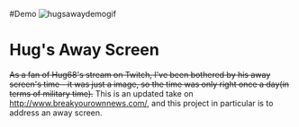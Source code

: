 #Demo
![hugsawaydemogif](https://user-images.githubusercontent.com/6300995/37747961-ec6343c6-2d3e-11e8-87fb-f7676c889ef5.gif)

# Hug's Away Screen
~~As a fan of Hug68's stream on Twitch, I've been bothered by his away screen's time - it was just a image, so the time was only right once a day(in terms of military time).~~ This is an updated take on http://www.breakyourownnews.com/, and this project in particular is to address an away screen. 


